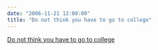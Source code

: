 ```yaml
---
date: "2006-11-21 12:00:00"
title: "Do not think you have to go to college"
---
```


[Do not think you have to go to college](/lemire/blog/2006/11-21-do-not-think-you-have-to-go-to-college)

